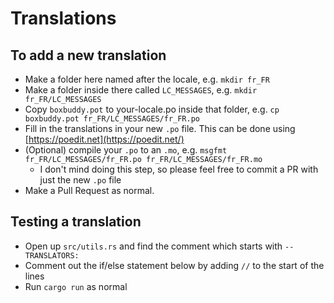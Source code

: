 # Translations

## To add a new translation

- Make a folder here named after the locale, e.g. `mkdir fr_FR`
- Make a folder inside there called `LC_MESSAGES`, e.g. `mkdir fr_FR/LC_MESSAGES`
- Copy `boxbuddy.pot` to your-locale.po inside that folder, e.g. `cp boxbuddy.pot fr_FR/LC_MESSAGES/fr_FR.po`
- Fill in the translations in your new `.po` file. This can be done using [https://poedit.net](https://poedit.net/)
- (Optional) compile your `.po` to an `.mo`, e.g. `msgfmt fr_FR/LC_MESSAGES/fr_FR.po fr_FR/LC_MESSAGES/fr_FR.mo`
    - I don't mind doing this step, so please feel free to commit a PR with just the new `.po` file
- Make a Pull Request as normal.

## Testing a translation

- Open up `src/utils.rs` and find the comment which starts with `--TRANSLATORS:`
- Comment out the if/else statement below by adding `//` to the start of the lines
- Run `cargo run` as normal
